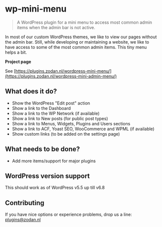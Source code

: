 # wp-mini-menu
> A WordPress plugin for a mini menu to access most common admin items when the admin bar is not active.

In most of our custom WordPress themes, we like to view our pages without the admin bar. Still, while developing or maintaining a website, we like to have access to some of the most common admin items. This tiny menu helps a bit.


**Project page**

See [https://plugins.zodan.nl/wordpress-mini-menu/](https://plugins.zodan.nl/wordpress-mini-admin-menu/)


## What does it do?

* Show the WordPress "Edit post" action
* Show a link to the Dashboard
* Show a link to the WP Network (if available)
* Show a link to New posts (for public post types)
* Show a link to Menus, Widgets, Plugins and Users sections
* Show a link to ACF, Yoast SEO, WooCommerce and WPML (if available)
* Show custom links (to be added on the settings page)


## What needs to be done?

* Add more items/support for major plugins


## WordPress version support

This should work as of WordPress v5.5 up till v6.8


## Contributing

If you have nice options or experience problems, drop us a line: plugins@zodan.nl

